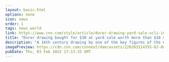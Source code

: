```yaml
---
layout: basic.html
options: none
icon: news
order: 1
tags: news_world
link: https://www.cnn.com/style/article/durer-drawing-yard-sale-scli-intl/index.html
title: "Dürer drawing bought for $30 at yard sale worth more than $10 million, experts say"
description: "A 16th century drawing by one of the key figures of the German Renaissance has been valued in excess of $10 million after it was initially purchased at a yard sale for just $30 in 2017."
imagePreview: https://cdn.cnn.com/cnnnext/dam/assets/220203114355-02-durer-drawing-bars-video-synd-2.jpg
pubDate: Thu, 03 Feb 2022 17:13:35 GMT
---
```

